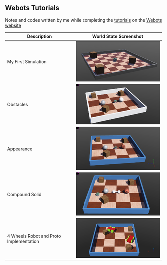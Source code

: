 ## Webots Tutorials

Notes and codes written by me while completing the [tutorials](https://cyberbotics.com/doc/guide/tutorials) on the [Webots website](https://cyberbotics.com/)

| Description | World State Screenshot |
| ------ | ------ |
| My First Simulation | <img src="https://github.com/trunc8/webots_tutorial/blob/assets/my_first_simulation.png" width="400">  |
| Obstacles | <img src="https://github.com/trunc8/webots_tutorial/blob/assets/obstacles.png" width="400">  |
| Appearance | <img src="https://github.com/trunc8/webots_tutorial/blob/assets/appearance.png" width="400">  |
| Compound Solid | <img src="https://github.com/trunc8/webots_tutorial/blob/assets/compound_solid.png" width="400">  |
| 4 Wheels Robot and Proto Implementation | <img src="https://github.com/trunc8/webots_tutorial/blob/assets/4_wheeled_robot_and_proto.png" width="400">  |
